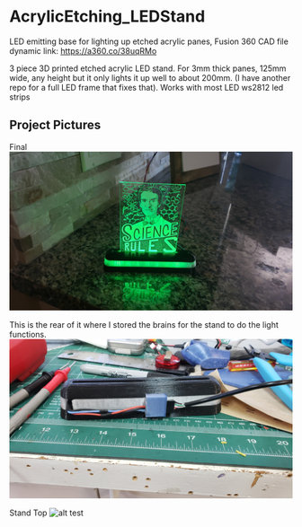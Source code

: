 # AcrylicEtching_LEDStand
LED emitting base for lighting up etched acrylic panes,
Fusion 360 CAD file dynamic link: https://a360.co/38uqRMo

3 piece 3D printed etched acrylic LED stand.
For 3mm thick panes, 125mm wide, any height but it only lights it up well to about 200mm. (I have another repo for a full LED frame that fixes that).
Works with most LED ws2812 led strips

## Project Pictures

Final
![alt test](LEDStand_Photos/Stand_Done.jpg)

This is the rear of it where I stored the brains for the stand to do the light functions.
![alt test](LEDStand_Photos/BaseRear.jpg)

Stand Top
![alt test](LEDStand_Photos/Frame_Topdowm.jpg)


